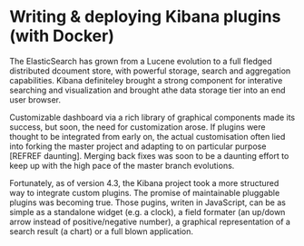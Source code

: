 # Writing & deploying Kibana plugins (with Docker)

The ElasticSearch has grown from a Lucene evolution to a full fledged distributed dcoument store, with powerful storage, search and aggregation capabilities.
Kibana definiteley brought a strong component for interative searching and visualization and brought athe data storage tier into an end user browser.

Customizable dashboard via a rich library of graphical components made its success, but soon, the need for customization arose.
If plugins were thought to be integrated from early on, the actual customisation often lied into forking the master project and adapting to on particular purpose [REFREF daunting].
Merging back fixes was soon to be a daunting effort to keep up with the high pace of the master branch evolutions.

Fortunately, as of version 4.3, the Kibana project took a more structured way to integrate custom plugins.
The promise of maintainable pluggable plugins was becoming true.
Those pugins, writen in JavaScript, can be as simple as a standalone widget (e.g. a clock), a field formater (an up/down arrow instead of positive/negative number), a graphical representation of a search result (a chart) or a full blown application.
